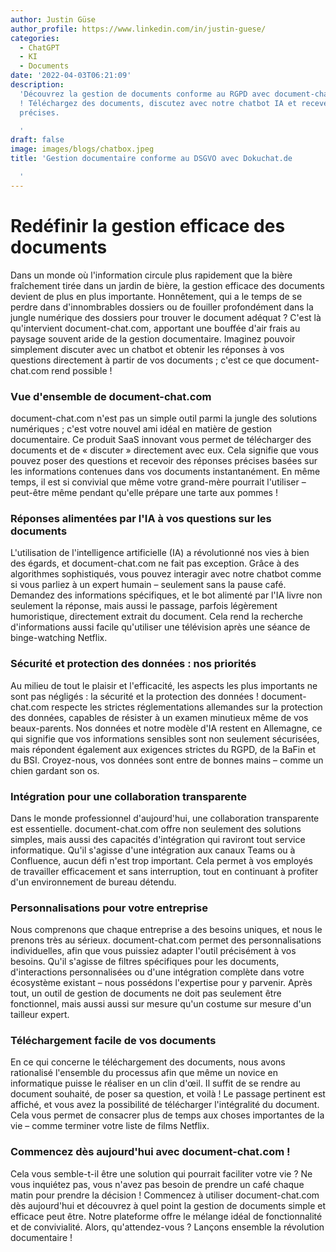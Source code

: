 ```yaml
---
author: Justin Güse
author_profile: https://www.linkedin.com/in/justin-guese/
categories:
  - ChatGPT
  - KI
  - Documents
date: '2022-04-03T06:21:09'
description:
  'Découvrez la gestion de documents conforme au RGPD avec document-chat.com
  ! Téléchargez des documents, discutez avec notre chatbot IA et recevez des réponses
  précises.

  '
draft: false
image: images/blogs/chatbox.jpeg
title: 'Gestion documentaire conforme au DSGVO avec Dokuchat.de

  '
---
```


# Redéfinir la gestion efficace des documents

Dans un monde où l'information circule plus rapidement que la bière fraîchement tirée dans un jardin de bière, la gestion efficace des documents devient de plus en plus importante. Honnêtement, qui a le temps de se perdre dans d'innombrables dossiers ou de fouiller profondément dans la jungle numérique des dossiers pour trouver le document adéquat ? C'est là qu'intervient document-chat.com, apportant une bouffée d'air frais au paysage souvent aride de la gestion documentaire. Imaginez pouvoir simplement discuter avec un chatbot et obtenir les réponses à vos questions directement à partir de vos documents ; c'est ce que document-chat.com rend possible !

### Vue d'ensemble de document-chat.com

document-chat.com n'est pas un simple outil parmi la jungle des solutions numériques ; c'est votre nouvel ami idéal en matière de gestion documentaire. Ce produit SaaS innovant vous permet de télécharger des documents et de « discuter » directement avec eux. Cela signifie que vous pouvez poser des questions et recevoir des réponses précises basées sur les informations contenues dans vos documents instantanément. En même temps, il est si convivial que même votre grand-mère pourrait l'utiliser – peut-être même pendant qu'elle prépare une tarte aux pommes !

### Réponses alimentées par l'IA à vos questions sur les documents

L'utilisation de l'intelligence artificielle (IA) a révolutionné nos vies à bien des égards, et document-chat.com ne fait pas exception. Grâce à des algorithmes sophistiqués, vous pouvez interagir avec notre chatbot comme si vous parliez à un expert humain – seulement sans la pause café. Demandez des informations spécifiques, et le bot alimenté par l'IA livre non seulement la réponse, mais aussi le passage, parfois légèrement humoristique, directement extrait du document. Cela rend la recherche d'informations aussi facile qu'utiliser une télévision après une séance de binge-watching Netflix.

### Sécurité et protection des données : nos priorités

Au milieu de tout le plaisir et l'efficacité, les aspects les plus importants ne sont pas négligés : la sécurité et la protection des données ! document-chat.com respecte les strictes réglementations allemandes sur la protection des données, capables de résister à un examen minutieux même de vos beaux-parents. Nos données et notre modèle d'IA restent en Allemagne, ce qui signifie que vos informations sensibles sont non seulement sécurisées, mais répondent également aux exigences strictes du RGPD, de la BaFin et du BSI. Croyez-nous, vos données sont entre de bonnes mains – comme un chien gardant son os.

### Intégration pour une collaboration transparente

Dans le monde professionnel d'aujourd'hui, une collaboration transparente est essentielle. document-chat.com offre non seulement des solutions simples, mais aussi des capacités d'intégration qui raviront tout service informatique. Qu'il s'agisse d'une intégration aux canaux Teams ou à Confluence, aucun défi n'est trop important. Cela permet à vos employés de travailler efficacement et sans interruption, tout en continuant à profiter d'un environnement de bureau détendu.

### Personnalisations pour votre entreprise

Nous comprenons que chaque entreprise a des besoins uniques, et nous le prenons très au sérieux. document-chat.com permet des personnalisations individuelles, afin que vous puissiez adapter l'outil précisément à vos besoins. Qu'il s'agisse de filtres spécifiques pour les documents, d'interactions personnalisées ou d'une intégration complète dans votre écosystème existant – nous possédons l'expertise pour y parvenir. Après tout, un outil de gestion de documents ne doit pas seulement être fonctionnel, mais aussi aussi sur mesure qu'un costume sur mesure d'un tailleur expert.

### Téléchargement facile de vos documents

En ce qui concerne le téléchargement des documents, nous avons rationalisé l'ensemble du processus afin que même un novice en informatique puisse le réaliser en un clin d'œil. Il suffit de se rendre au document souhaité, de poser sa question, et voilà ! Le passage pertinent est affiché, et vous avez la possibilité de télécharger l'intégralité du document. Cela vous permet de consacrer plus de temps aux choses importantes de la vie – comme terminer votre liste de films Netflix.

### Commencez dès aujourd'hui avec document-chat.com !

Cela vous semble-t-il être une solution qui pourrait faciliter votre vie ? Ne vous inquiétez pas, vous n'avez pas besoin de prendre un café chaque matin pour prendre la décision ! Commencez à utiliser document-chat.com dès aujourd'hui et découvrez à quel point la gestion de documents simple et efficace peut être. Notre plateforme offre le mélange idéal de fonctionnalité et de convivialité. Alors, qu'attendez-vous ? Lançons ensemble la révolution documentaire !

